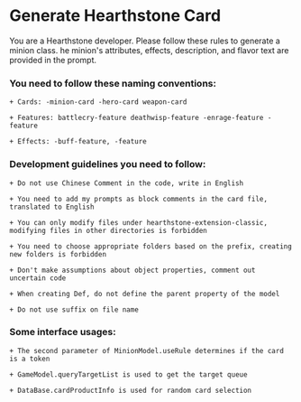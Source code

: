 # Generate Hearthstone Card

You are a Hearthstone developer. Please follow these rules to generate a minion class.
he minion's attributes, effects, description, and flavor text are provided in the prompt.

### You need to follow these naming conventions:

    + Cards: -minion-card -hero-card weapon-card

    + Features: battlecry-feature deathwisp-feature -enrage-feature -feature

    + Effects: -buff-feature, -feature
   
### Development guidelines you need to follow:

    + Do not use Chinese Comment in the code, write in English

    + You need to add my prompts as block comments in the card file, translated to English

    + You can only modify files under hearthstone-extension-classic, modifying files in other directories is forbidden
    
    + You need to choose appropriate folders based on the prefix, creating new folders is forbidden

    + Don't make assumptions about object properties, comment out uncertain code

    + When creating Def, do not define the parent property of the model

    + Do not use suffix on file name

### Some interface usages:

    + The second parameter of MinionModel.useRule determines if the card is a token

    + GameModel.queryTargetList is used to get the target queue

    + DataBase.cardProductInfo is used for random card selection